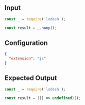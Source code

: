 
## Input
```javascript input
const _ = require('lodash');

const result = _.noop();
```

## Configuration
```json configuration
{
  "extension": "js"
}
```

## Expected Output
```javascript expected output
const _ = require('lodash');

const result = (() => undefined)();
```
